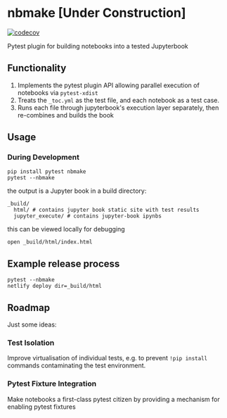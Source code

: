 # nbmake [Under Construction]

[![codecov](https://codecov.io/gh/treebeardtech/nbmake/branch/main/graph/badge.svg?token=9GuDM35FuO)](https://codecov.io/gh/treebeardtech/nbmake)

Pytest plugin for building notebooks into a tested Jupyterbook

## Functionality

1. Implements the pytest plugin API allowing parallel execution of notebooks via `pytest-xdist`
2. Treats the `_toc.yml` as the test file, and each notebook as a test case.
3. Runs each file through jupyterbook's execution layer separately, then re-combines and builds the book

## Usage

### During Development

```
pip install pytest nbmake
pytest --nbmake
```

the output is a Jupyter book in a build directory:

```
_build/
  html/ # contains jupyter book static site with test results
  jupyter_execute/ # contains jupyter-book ipynbs
```

this can be viewed locally for debugging

```
open _build/html/index.html
```

## Example release process

```
pytest --nbmake
netlify deploy dir=_build/html
```

## Roadmap

Just some ideas:

### Test Isolation

Improve virtualisation of individual tests, e.g. to prevent `!pip install` commands contaminating the test environment.

### Pytest Fixture Integration

Make notebooks a first-class pytest citizen by providing a mechanism for enabling pytest fixtures
